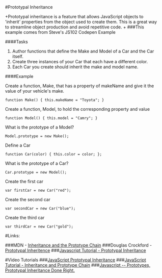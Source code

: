 #Prototypal Inheritance

+Prototypal inheritance is a feature that allows JavaScript objects to 'inherit' properties from the object used to create them. This is a great way to streamline object production and avoid repetitive code. 
+
###This example comes from Steve's JS102 Codepen Example

####Tasks
1. Author functions that define the Make and Model of a Car and the Car itself.
2. Create three instances of your Car that each have a different color.
3. Each Car you create should inherit the make and model name.

####Example

Create a function, Make, that has a property of makeName and give it the value of your vehicle's make.

``function Make() {
  this.makeName = "Toyota";
}``

Create a function, Model, to hold the corresponding property and value

``function Model() {
  this.model = "Camry";
}``

What is the prototype of a Model?

``Model.prototype = new Make();``

Define a Car

``function Car(color) {
  this.color = color;
};``

What is the prototype of a Car?

``Car.prototype = new Model();``

Create the first car

``var firstCar = new Car("red");``

Create the second car

``var secondCar = new Car("blue");``

Create the third car

``var thirdCar = new Car("gold");``

#Links:

###MDN - [Inheritance and the Prototype Chain](https://developer.mozilla.org/en-US/docs/Web/JavaScript/Inheritance_and_the_prototype_chain)
###Douglas Crockford - [Prototypal Inheritence](http://javascript.crockford.com/prototypal.html)
###[Javascript Tutorial - Prototypal Inheritance](http://javascript.info/tutorial/inheritance)

#Video Tutorials
###[JavaScript Prototypal Inheritance](https://www.youtube.com/watch?v=qMO-LTOrJaE)
###[JavaScript Tutorial - Inheritance and Prototype Chain](https://www.youtube.com/watch?v=RFWvIEVZ_j8)
###[Javascript -- Prototypes, Prototypal Inheritance Done Right.](https://www.youtube.com/watch?v=Yvf_kUBZmXg)
